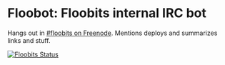 # Floobot: Floobits internal IRC bot

Hangs out in [#floobits on Freenode](irc://irc.freenode.net:6667/#floobits). Mentions deploys and summarizes links and stuff.

[![Floobits Status](https://floobits.com/Floobits/floobot.svg)](https://floobits.com/Floobits/floobot/redirect)
